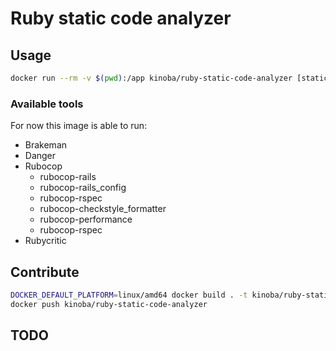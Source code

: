 # Ruby static code analyzer

## Usage

```bash
docker run --rm -v $(pwd):/app kinoba/ruby-static-code-analyzer [static tool]
```

### Available tools

For now this image is able to run:

- Brakeman
- Danger
- Rubocop
  - rubocop-rails
  - rubocop-rails_config
  - rubocop-rspec
  - rubocop-checkstyle_formatter
  - rubocop-performance
  - rubocop-rspec
- Rubycritic

## Contribute

```bash
DOCKER_DEFAULT_PLATFORM=linux/amd64 docker build . -t kinoba/ruby-static-code-analyzer
docker push kinoba/ruby-static-code-analyzer
```

## TODO
